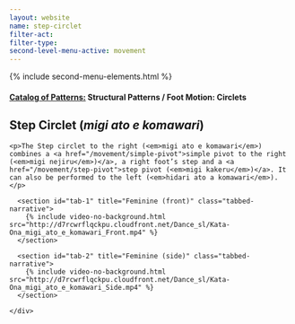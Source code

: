 ```yaml
---
layout: website
name: step-circlet
filter-act:
filter-type:
second-level-menu-active: movement
---
```

{% include second-menu-elements.html %}

<main class="page-content">
  <div class="text-container">
    <h4><a href="/movement/">Catalog of Patterns:</a> Structural Patterns / Foot Motion: Circlets</h4>
    <h2>Step Circlet (<em>migi ato e komawari</em>)</h2>

    <p>The Step circlet to the right (<em>migi ato e komawari</em>) combines a <a href="/movement/simple-pivot">simple pivot to the right (<em>migi nejiru</em>)</a>, a right foot’s step and a <a href="/movement/step-pivot">step pivot (<em>migi kakeru</em>)</a>. It can also be performed to the left (<em>hidari ato a komawari</em>).</p>

  </div>


<div class="tabs-container">
  <div class="tabs-container__links">
    <div class="wrapper">
      <div id="tabs"></div>
    </div>
  </div>
  <div class="tabs-container__content">
    <div class="wrapper">

      <section id="tab-1" title="Feminine (front)" class="tabbed-narrative">
        {% include video-no-background.html src="http://d7rcwrflqckpu.cloudfront.net/Dance_sl/Kata-Ona_migi_ato_e_komawari_Front.mp4" %}
      </section>

      <section id="tab-2" title="Feminine (side)" class="tabbed-narrative">
        {% include video-no-background.html src="http://d7rcwrflqckpu.cloudfront.net/Dance_sl/Kata-Ona_migi_ato_e_komawari_Side.mp4" %}
      </section>

    </div>
  </div>
</div>
</main>
